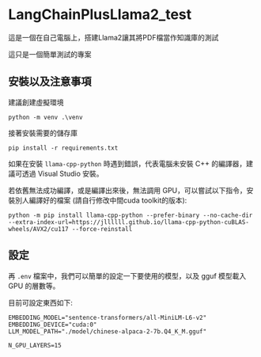 # LangChainPlusLlama2_test

這是一個在自己電腦上，搭建Llama2讓其將PDF檔當作知識庫的測試

這只是一個簡單測試的專案

## 安裝以及注意事項

建議創建虛擬環境

```
python -m venv .\venv
```

接著安裝需要的儲存庫

```
pip install -r requirements.txt
```

如果在安裝 `llama-cpp-python` 時遇到錯誤，代表電腦未安裝 C++ 的編譯器，建議可透過 Visual Studio 安裝。

若依舊無法成功編譯，或是編譯出來後，無法調用 GPU，可以嘗試以下指令，安裝別人編譯好的檔案 (請自行修改中間cuda toolkit的版本):
```
python -m pip install llama-cpp-python --prefer-binary --no-cache-dir --extra-index-url=https://jllllll.github.io/llama-cpp-python-cuBLAS-wheels/AVX2/cu117 --force-reinstall
```

## 設定

再 `.env` 檔案中，我們可以簡單的設定一下要使用的模型，以及 gguf 模型載入 GPU 的層數等。

目前可設定東西如下:
```shell
EMBEDDING_MODEL="sentence-transformers/all-MiniLM-L6-v2"
EMBEDDING_DEVICE="cuda:0"
LLM_MODEL_PATH="./model/chinese-alpaca-2-7b.Q4_K_M.gguf"

N_GPU_LAYERS=15
```
